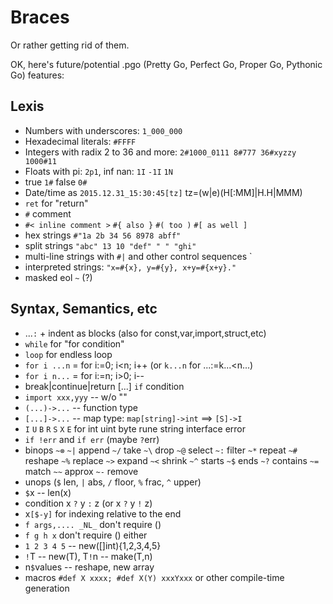 # Braces

Or rather getting rid of them.

OK, here's future/potential .pgo (Pretty Go, Perfect Go, Proper Go, Pythonic Go) features:

## Lexis

* Numbers with underscores: `1_000_000`
* Hexadecimal literals: `#FFFF`
* Integers with radix 2 to 36 and more: `2#1000_0111 8#777 36#xyzzy 1000#11`
* Floats with pi: `2p1`, inf nan: `1I` `-1I` `1N`
* true `1#` false `0#`
* Date/time as `2015.12.31_15:30:45[tz]` tz=(w|e)(H[:MM]|H.H|MMM)  
* `ret` for "return"
* `#` comment
* `#< inline comment >` `#{ also }` `#( too )` `#[ as well ]`
* hex strings `#"1a 2b 34 56 8978 abff"`
* split strings `"abc" 13 10 "def" " " "ghi"`
* multi-line strings with `#|` and other control sequences `
* interpreted strings: `"x=#{x}, y=#{y}, x+y=#{x+y}."`
* masked eol `~` (?)

## Syntax, Semantics, etc

* ...`:` + indent as blocks (also for const,var,import,struct,etc)
* `while` for "for condition"
* `loop` for endless loop
* `for i ...n` = for i:=0; i<n; i++ (or `k...n` for ...:=k...<n...)
* `for i n...` = for i:=n; i>0; i--
* break|continue|return [...] `if` condition
* `import xxx,yyy` -- w/o ""
* `(...)->...` -- function type
* `[...]->...` -- map type: `map[string]->int` ==> `[S]->I`
* `I` `U` `B` `R` `S` `X` `E` for int uint byte rune string interface error
* `if !err` and `if err` (maybe `?`err)
* binops `~⊗` `~|` append `~/` take `~\` drop `~@` select `~:` filter `~*` repeat `~#` reshape
  `~%` replace `~>` expand `~<` shrink `~^` starts `~$` ends `~?` contains `~=` match `~~` approx `~-` remove
* unops (`$` len, `|` abs, `/` floor, `%` frac, `^` upper)
* `$`x -- len(x)
* condition x `?` y `:` z (or x `?` y `!` z)
* x`[$-y]` for indexing relative to the end
* `f args,.... _NL_` don't require ()
* `f g h x` don't require () either
* `1 2 3 4 5` -- new([]int){1,2,3,4,5}
* `!`T -- new(T), T`!`n -- make(T,n)
* n`$`values -- reshape, new array
* macros `#def X xxxx; #def X(Y) xxxYxxx` or other compile-time generation
